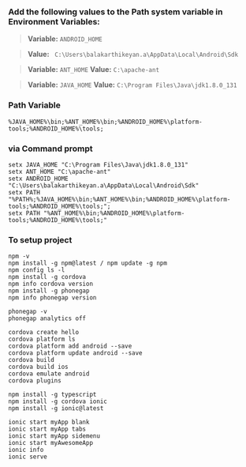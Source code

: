 ### Add the following values to the Path system variable in Environment Variables:

> **Variable:** `ANDROID_HOME`

> **Value:** ` C:\Users\balakarthikeyan.a\AppData\Local\Android\Sdk`

> **Variable:** `ANT_HOME`
> **Value:** `C:\apache-ant`

> **Variable:** `JAVA_HOME`
> **Value:** `C:\Program Files\Java\jdk1.8.0_131`

### Path Variable
`%JAVA_HOME%\bin;%ANT_HOME%\bin;%ANDROID_HOME%\platform-tools;%ANDROID_HOME%\tools;`

### via Command prompt
```
setx JAVA_HOME "C:\Program Files\Java\jdk1.8.0_131"
setx ANT_HOME "C:\apache-ant"
setx ANDROID_HOME "C:\Users\balakarthikeyan.a\AppData\Local\Android\Sdk"
setx PATH "%PATH%;%JAVA_HOME%\bin;%ANT_HOME%\bin;%ANDROID_HOME%\platform-tools;%ANDROID_HOME%\tools;";
setx PATH "%ANT_HOME%\bin;%ANDROID_HOME%\platform-tools;%ANDROID_HOME%\tools;"
```
### To setup project
```
npm -v
npm install -g npm@latest / npm update -g npm
npm config ls -l
npm install -g cordova
npm info cordova version
npm install -g phonegap
npm info phonegap version

phonegap -v
phonegap analytics off

cordova create hello
cordova platform ls
cordova platform add android --save
cordova platform update android --save
cordova build
cordova build ios
cordova emulate android
cordova plugins

npm install -g typescript
npm install -g cordova ionic
npm install -g ionic@latest

ionic start myApp blank
ionic start myApp tabs
ionic start myApp sidemenu
ionic start myAwesomeApp
ionic info
ionic serve
```
